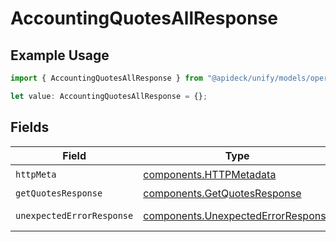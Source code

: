 # AccountingQuotesAllResponse

## Example Usage

```typescript
import { AccountingQuotesAllResponse } from "@apideck/unify/models/operations";

let value: AccountingQuotesAllResponse = {};
```

## Fields

| Field                                                                                    | Type                                                                                     | Required                                                                                 | Description                                                                              |
| ---------------------------------------------------------------------------------------- | ---------------------------------------------------------------------------------------- | ---------------------------------------------------------------------------------------- | ---------------------------------------------------------------------------------------- |
| `httpMeta`                                                                               | [components.HTTPMetadata](../../models/components/httpmetadata.md)                       | :heavy_check_mark:                                                                       | N/A                                                                                      |
| `getQuotesResponse`                                                                      | [components.GetQuotesResponse](../../models/components/getquotesresponse.md)             | :heavy_minus_sign:                                                                       | Quotes                                                                                   |
| `unexpectedErrorResponse`                                                                | [components.UnexpectedErrorResponse](../../models/components/unexpectederrorresponse.md) | :heavy_minus_sign:                                                                       | Unexpected error                                                                         |